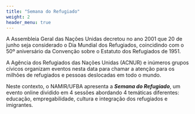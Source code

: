 ```yaml
---
title: "Semana do Refugiado"
weight: 2
header_menu: true
---
```


A Assembleia Geral das Nações Unidas decretou no ano 2001 que 20 de junho seja considerado o Dia Mundial dos Refugiados, coincidindo com o 50º aniversário da Convenção sobre o Estatuto dos Refugiados de 1951.

A Agência dos Refugiados das Nações Unidas (ACNUR) e inúmeros grupos cívicos organizam eventos nesta data para chamar a atenção para os milhões de refugiados e pessoas deslocadas em todo o mundo.

Neste contexto, o NAMIR/UFBA apresenta a **_Semana do Refugiado_**, um evento online dividido em 4 sessões abordando 4 temáticas diferentes: educação, empregabilidade, cultura e integração dos refugiados e imigrantes.
